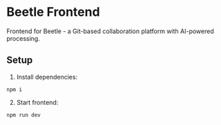# Beetle Frontend

Frontend for Beetle - a Git-based collaboration platform with AI-powered processing.

## Setup

1. Install dependencies:
```
npm i
```

2. Start frontend:
```
npm run dev
```
